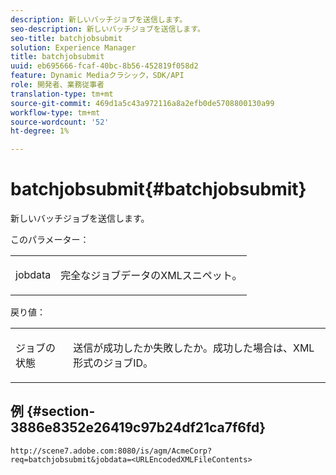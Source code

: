 ```yaml
---
description: 新しいバッチジョブを送信します。
seo-description: 新しいバッチジョブを送信します。
seo-title: batchjobsubmit
solution: Experience Manager
title: batchjobsubmit
uuid: eb695666-fcaf-40bc-8b56-452819f058d2
feature: Dynamic Mediaクラシック，SDK/API
role: 開発者、業務従事者
translation-type: tm+mt
source-git-commit: 469d1a5c43a972116a8a2efb0de5708800130a99
workflow-type: tm+mt
source-wordcount: '52'
ht-degree: 1%

---
```



# batchjobsubmit{#batchjobsubmit}

新しいバッチジョブを送信します。

このパラメーター：

<table id="simpletable_11A94D630A21426F9A1CEF5EB3B9E789"> 
 <tr class="strow"> 
  <td class="stentry"> <p> <span class="codeph"> jobdata  </span> </p> </td> 
  <td class="stentry"> <p>完全なジョブデータのXMLスニペット。 </p> </td> 
 </tr> 
</table>

戻り値：

<table id="simpletable_7C82E4A8520440F5A5ABBC1BCB286AB2"> 
 <tr class="strow"> 
  <td class="stentry"> <p>ジョブの状態 </p> </td> 
  <td class="stentry"> <p>送信が成功したか失敗したか。成功した場合は、XML形式のジョブID。 </p> </td> 
 </tr> 
</table>

## 例 {#section-3886e8352e26419c97b24df21ca7f6fd}

`http://scene7.adobe.com:8080/is/agm/AcmeCorp?req=batchjobsubmit&jobdata=<URLEncodedXMLFileContents>`
